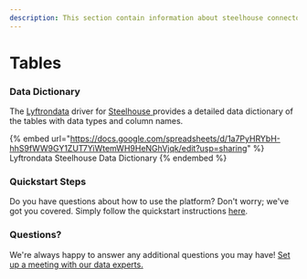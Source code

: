 ```yaml
---
description: This section contain information about steelhouse connector tables information
---
```


# Tables

### Data Dictionary

The [Lyftrondata](https://www.lyftrondata.com/) driver for [Steelhouse](https://www.lyftrondata.com/integration/steelhouse/)[ ](https://www.lyftrondata.com/integration/steelhouse/)provides a detailed data dictionary of the tables with data types and column names.

{% embed url="https://docs.google.com/spreadsheets/d/1a7PyHRYbH-hhS9fWW9GY1ZUT7YiWtemWH9HeNGhVjqk/edit?usp=sharing" %}
Lyftrondata Steelhouse Data Dictionary
{% endembed %}

### Quickstart Steps

Do you have questions about how to use the platform? Don't worry; we've got you covered. Simply follow the quickstart instructions [here](../../../../quickstart-steps.md).

### Questions? <a href="#questions" id="questions"></a>

We're always happy to answer any additional questions you may have! [Set up a meeting with our data experts.](https://www.lyftrondata.com/book-a-meeting/)

